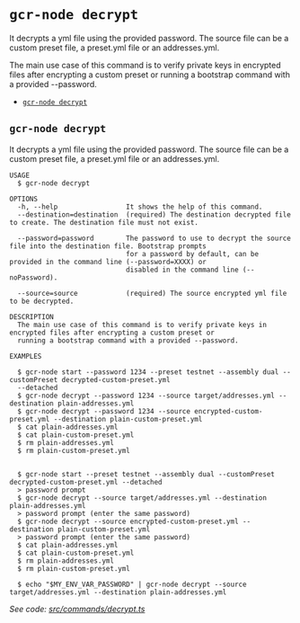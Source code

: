 `gcr-node decrypt`
=======================

It decrypts a yml file using the provided password. The source file can be a custom preset file, a preset.yml file or an addresses.yml.

The main use case of this command is to verify private keys in encrypted files after encrypting a custom preset or running a bootstrap command with a provided --password.

* [`gcr-node decrypt`](#gcr-node-decrypt)

## `gcr-node decrypt`

It decrypts a yml file using the provided password. The source file can be a custom preset file, a preset.yml file or an addresses.yml.

```
USAGE
  $ gcr-node decrypt

OPTIONS
  -h, --help                 It shows the help of this command.
  --destination=destination  (required) The destination decrypted file to create. The destination file must not exist.

  --password=password        The password to use to decrypt the source file into the destination file. Bootstrap prompts
                             for a password by default, can be provided in the command line (--password=XXXX) or
                             disabled in the command line (--noPassword).

  --source=source            (required) The source encrypted yml file to be decrypted.

DESCRIPTION
  The main use case of this command is to verify private keys in encrypted files after encrypting a custom preset or 
  running a bootstrap command with a provided --password.

EXAMPLES

  $ gcr-node start --password 1234 --preset testnet --assembly dual --customPreset decrypted-custom-preset.yml 
  --detached
  $ gcr-node decrypt --password 1234 --source target/addresses.yml --destination plain-addresses.yml
  $ gcr-node decrypt --password 1234 --source encrypted-custom-preset.yml --destination plain-custom-preset.yml
  $ cat plain-addresses.yml
  $ cat plain-custom-preset.yml
  $ rm plain-addresses.yml
  $ rm plain-custom-preset.yml
        

  $ gcr-node start --preset testnet --assembly dual --customPreset decrypted-custom-preset.yml --detached
  > password prompt
  $ gcr-node decrypt --source target/addresses.yml --destination plain-addresses.yml
  > password prompt (enter the same password)
  $ gcr-node decrypt --source encrypted-custom-preset.yml --destination plain-custom-preset.yml
  > password prompt (enter the same password)
  $ cat plain-addresses.yml
  $ cat plain-custom-preset.yml
  $ rm plain-addresses.yml
  $ rm plain-custom-preset.yml

  $ echo "$MY_ENV_VAR_PASSWORD" | gcr-node decrypt --source target/addresses.yml --destination plain-addresses.yml
```

_See code: [src/commands/decrypt.ts](https://github.com/goldcoinreserve/gcr-node/blob/v1.0.4/src/commands/decrypt.ts)_
